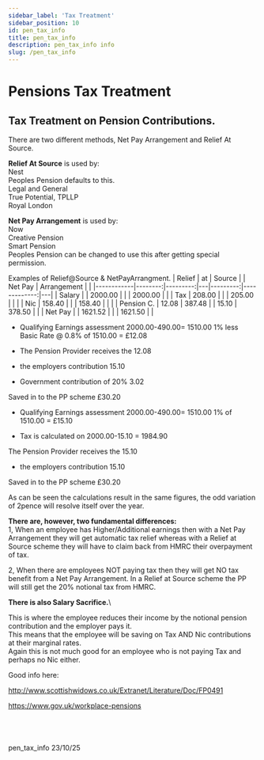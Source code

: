 ```yaml
---
sidebar_label: 'Tax Treatment'
sidebar_position: 10
id: pen_tax_info
title: pen_tax_info
description: pen_tax_info info
slug: /pen_tax_info
---
```


# Pensions Tax Treatment

## Tax Treatment on Pension Contributions.



There are two different methods, Net Pay Arrangement and Relief At Source.

**Relief At Source** is used by:  
Nest  
Peoples Pension defaults to this.  
Legal and General  
True Potential, TPLLP  
Royal London

**Net Pay Arrangement** is used by:  
Now  
Creative Pension  
Smart Pension  
Peoples Pension can be changed to use this after getting special permission.

Examples of Relief@Source & NetPayArrangment.
| Relief     | at     | Source  |   | Net Pay | Arrangement |   |
|------------|--------:|---------:|---|---------:|-------------:|---|
| Salary     |        | 2000.00 |   |         | 2000.00     |   |
| Tax        | 208.00 |         |   | 205.00  |             |   |
| Nic        | 158.40 |         |   | 158.40  |             |   |
| Pension C. | 12.08  | 387.48  |   | 15.10   | 378.50      |   |
| Net Pay    |        | 1621.52 |   |         | 1621.50     |   |

* Qualifying Earnings assessment  2000.00-490.00= 1510.00
  1% less Basic Rate @ 0.8% of 1510.00 = £12.08

+ The Pension Provider receives the 12.08

+ the employers contribution 15.10

+ Government contribution of 20% 3.02

Saved in to the PP scheme              £30.20

* Qualifying Earnings assessment  2000.00-490.00= 1510.00
  1% of 1510.00 = £15.10

* Tax is calculated on 2000.00-15.10 = 1984.90

The Pension Provider receives the  15.10

+ the employers contribution           15.10

Saved in to the PP scheme              £30.20


As can be seen the calculations result in the same figures, the odd variation of 2pence will resolve itself over the year.

**There are, however, two fundamental differences:**  
  1, When an employee has Higher/Additional earnings then with a Net Pay Arrangement they will get automatic tax relief whereas with a Relief at Source scheme they will have to claim back from HMRC their overpayment of tax.

  2, When there are employees NOT paying tax then they will get NO tax benefit from a Net Pay Arrangement. In a Relief at Source scheme the PP will still get the 20% notional tax from HMRC.









**There is also Salary Sacrifice.**\

This is where the employee reduces their income by the notional pension contribution and the employer pays it.\
This means that the employee will be saving on Tax AND Nic contributions at their marginal rates.\
Again this is not much good for an employee who is not paying Tax and perhaps no Nic either.



Good info here:

http://www.scottishwidows.co.uk/Extranet/Literature/Doc/FP0491



https://www.gov.uk/workplace-pensions
<br/>
<br/>
<br/>
<br/>
<br/>
pen_tax_info 23/10/25